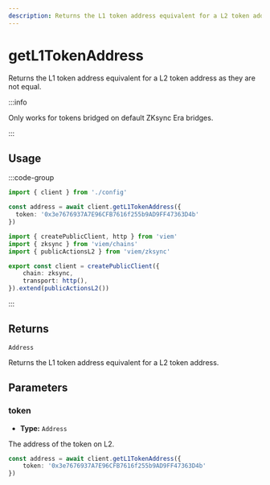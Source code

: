 ```yaml
---
description: Returns the L1 token address equivalent for a L2 token address as they are not equal.
---
```


# getL1TokenAddress

Returns the L1 token address equivalent for a L2 token address as they are not equal.

:::info

Only works for tokens bridged on default ZKsync Era bridges.

:::

## Usage

:::code-group

```ts [example.ts]
import { client } from './config'

const address = await client.getL1TokenAddress({
  token: '0x3e7676937A7E96CFB7616f255b9AD9FF47363D4b'
})
```

```ts [config.ts]
import { createPublicClient, http } from 'viem'
import { zksync } from 'viem/chains'
import { publicActionsL2 } from 'viem/zksync'

export const client = createPublicClient({
    chain: zksync,
    transport: http(),
}).extend(publicActionsL2())
```

:::

## Returns

`Address`

Returns the L1 token address equivalent for a L2 token address.

## Parameters

### token

- **Type:** `Address`

The address of the token on L2.

```ts
const address = await client.getL1TokenAddress({
    token: '0x3e7676937A7E96CFB7616f255b9AD9FF47363D4b'
})
```
